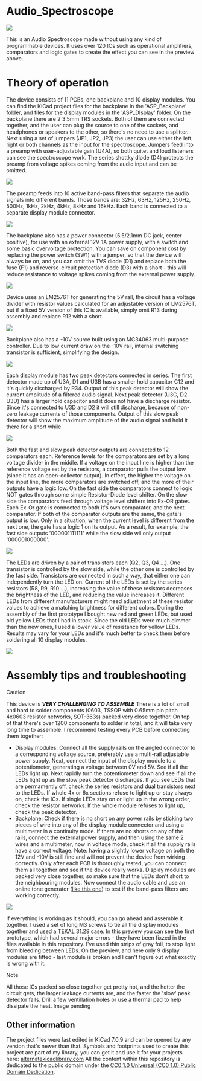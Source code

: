 # Audio_Spectroscope
![](https://github.com/DawidCislo/Audio_Spectroscope/blob/main/GIF_Preview.gif)

This is an Audio Spectroscope made without using any kind of programmable devices. It uses over 120 ICs such as operational amplifiers, comparators and logic gates to create the effect you can see in the preview above.

# Theory of operation
The device consists of 11 PCBs, one backplane and 10 display modules. You can find the KiCad project files for the backplane in the 'ASP_Backplane' folder, and files for the display modules in the 'ASP_DIsplay' folder. On the backplane there are 2 3.5mm TRS sockets. Both of them are connected together, and the user can plug the source to one of the sockets, and headphones or speakers to the other, so there's no need to use a splitter. Next using a set of jumpers (JP1, JP2, JP3) the user can use either the left, right or both channels as the input for the spectroscope. Jumpers feed into a preamp with user-adjustable gain (U4A), so both quitet and loud listeners can see the spectroscope work. The series shottky diode (D4) protects the preamp from voltage spikes coming from the audio input and can be omitted.

![](https://github.com/DawidCislo/Audio_Spectroscope/blob/main/Docs/Prev_Backplane_Audio_In.png)

The preamp feeds into 10 active band-pass filters that separate the audio signals into different bands. Those bands are: 32Hz, 63Hz, 125Hz, 250Hz, 500Hz, 1kHz, 2kHz, 4kHz, 8kHz and 16kHz. Each band is connected to a separate display module connector.

![](https://github.com/DawidCislo/Audio_Spectroscope/blob/main/Docs/Prev_Backplane_Filters.png)

The backplane also has a power connector (5.5/2.1mm DC jack, center positive), for use with an external 12V 1A power supply, with a switch and some basic overvoltage protection. You can save on component cost by replacing the power switch (SW1) with a jumper, so that the device will always be on, and you can omit the TVS diode (D1) and replace both the fuse (F1) and reverse-circuit protection diode (D3) with a short - this will reduce resistance to voltage spikes coming from the external power supply.

![](https://github.com/DawidCislo/Audio_Spectroscope/blob/main/Docs/Prev_Backplane_Power_In.png)

Device uses an LM2576T for generating the 5V rail, the circuit has a voltage divider with resistor values calculated for an adjustable version of LM2576T, but if a fixed 5V version of this IC is available, simply omit R13 during assembly and replace R12 with a short.

![](https://github.com/DawidCislo/Audio_Spectroscope/blob/main/Docs/Prev_Backplane_5V_Supply.png)

Backplane also has a -10V source built using an MC34063 multi-purpose controller. Due to low current draw on the -10V rail, internal switching transistor is sufficient, simplifying the design.

![](https://github.com/DawidCislo/Audio_Spectroscope/blob/main/Docs/Prev_Backplane_-10V_Supply.png)

Each display module has two peak detectors connected in series. The first detector made up of U3A, D1 and U3B has a smaller hold capacitor C12 and it's quickly discharged by R34. Output of this peak detector will show the current amplitude of a filtered audio signal. Next peak detector (U3C, D2 U3D) has a larger hold capacitor and it does not have a discharge resistor. Since it's connected to U3D and D2 it will still discharge, because of non-zero leakage currents of those components. Output of this slow peak detector will show the maximum amplitude of the audio signal and hold it there for a short while.

![](https://github.com/DawidCislo/Audio_Spectroscope/blob/main/Docs/Prev_Display_Detectors.png)

Both the fast and slow peak detector outputs are connected to 12 comparators each. Reference levels for the comparators are set by a long voltage divider in the middle. If a voltage on the input line is higher than the reference voltage set by the resistors, a comparator pulls the output low (since it has an open-collector output). In effect, the higher the voltage on the input line, the more comparators are switched off, and the more of their outputs have a logic low. On the fast side the comparators connect to logic NOT gates through some simple Resistor-Diode level shifter. On the slow side the comparators feed through voltage level shifters into Ex-OR gates. Each Ex-Or gate is connected to both it's own comparator, and the next comparator. If both of the comparator outputs are the same, the gate's output is low. Only in a situation, when the current level is different from the next one, the gate has a logic 1 on its output. As a result, for example, the fast side outputs '000001111111' while the slow side wil only output '000001000000'. 

![](https://github.com/DawidCislo/Audio_Spectroscope/blob/main/Docs/Prev_Display_ADC.png)

The LEDs are driven by a pair of transistors each (Q2, Q3, Q4 ...). One transistor is controlled by the slow side, while the other one is controlled by the fast side. Transistors are connected in such a way, that either one can independently turn the LED on. Current of the LEDs is set by the series resistors (R8, R9, R10 ...), increasing the value of these resistors decreases the brightness of the LED, and reducing the value increases it. Different LEDs from different manufacturers might need adjustment of these resistor values to achieve a matching brightness for different colors. During the assembly of the first prototype I bought new red and green LEDs, but used old yellow LEDs that I had in stock. Since the old LEDs were much dimmer than the new ones, I used a lower value of resistance for yellow LEDs. Results may vary for your LEDs and it's much better to check them before soldering all 10 display modules.

![]([https://github.com/DawidCislo/Audio_Spectroscope/blob/main/Docs/Prev_Backplane_Audio_In.png](https://github.com/DawidCislo/Audio_Spectroscope/blob/main/Docs/Prev_Display_LEDs.png))


#  Assembly tips and troubleshooting
>[!CAUTION]
>This device is ***VERY CHALLENGING TO ASSEMBLE*** There is a lot of small and hard to solder components (0603, TSSOP with 0.65mm pin pitch 4x0603 resistor networks, SOT-363s) packed very close together. On top of that there's over 1200 components to solder in total, and it will take very long time to assemble.
I recommend testing every PCB before connecting them together:
- Display modules: Connect all the supply rails on the angled connector to a corresponding voltage source, preferably use a multi-rail adjustable power supply. Next, connect the input of the display module to a potentiometer, generating a voltage between 0V and 5V. See if all the LEDs light up. Next rapidly turn the potentiometer down and see if all the LEDs light up as the slow peak detector discharges. If you see LEDs that are permamently off, check the series resistors and dual transistors next to the LEDs. If whole 4x or 6x sections refuse to light up or stay always on, check the ICs. If single LEDs stay on or light up in the wrong order, check the resistor networks. If the whole module refuses to light up, check the peak detector.
- Backplane: Check if there is no short on any power rails by sticking two pieces of wire into any of the display module connector and using a multimeter in a continuity mode. If there are no shorts on any of the rails, connect the external power supply, and then using the same 2 wires and a multimeter, now in voltage mode, check if all the supply rails have a correct voltage. Note: having a slightly lower voltage on both the 12V and -10V is still fine and will not prevent the device from wirking correctly.
Only after each PCB is thoroughly tested, you can connect them all together and see if the device really works. Display modules are packed very close together, so make sure that the LEDs don't short to the neighbouring modules. Now connect the audio cable and use an online tone generator ([like this one](https://www.szynalski.com/tone-generator/)) to test if the band-pass filters are working correctly.

![](https://github.com/DawidCislo/Audio_Spectroscope/blob/main/Docs/Prev_Assy.jpg)

If everything is working as it should, you can go ahead and assemble it together. I used a set of long M3 screws to tie all the display modules together and used a [TEKAL 31.29](https://www.tme.eu/pl/details/tekal31.29/obudowy-z-panelem/teko/tekal-31-29/) case. In this preview you can see the first prototype, which had several major errors - they have been fixzed in the files available in this repository. I've used thin strips of gray foil, to stop light from bleeding between LEDs. On the preview, and here only 9 display modules are fitted - last module is broken and I can't figure out what exactly is wrong with it.
> [!NOTE]
> All those ICs packed so close together get pretty hot, and the hotter the circuit gets, the larger leakage currents are, and the faster the 'slow' peak detector falls. Drill a few ventillation holes or use a thermal pad to help dissipate the heat.
Image pending

## Other information 
The project files were last edited in KiCad 7.0.9 and can be opened by any version that's newer than that.
Symbols and footprints used to create this project are part of my library, you can get it and use it for your projects here: [alternatekicadlibrary.com](https://alternatekicadlibrary.com/)
All the content within this repository is dedicated to the public domain under the [CC0 1.0 Universal (CC0 1.0) Public Domain Dedication](https://creativecommons.org/publicdomain/zero/1.0/).
